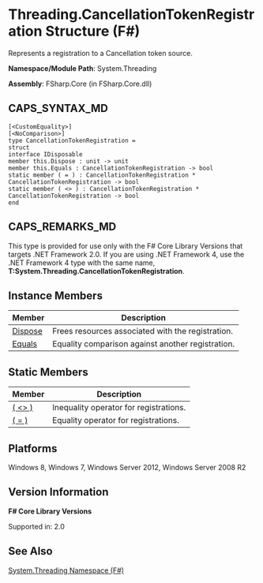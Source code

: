 # Threading.CancellationTokenRegistration Structure (F#)

Represents a registration to a Cancellation token source.

**Namespace/Module Path**: System.Threading

**Assembly**: FSharp.Core (in FSharp.Core.dll)


## CAPS_SYNTAX_MD

```
[<CustomEquality>]
[<NoComparison>]
type CancellationTokenRegistration =
struct
interface IDisposable
member this.Dispose : unit -> unit
member this.Equals : CancellationTokenRegistration -> bool
static member ( = ) : CancellationTokenRegistration * CancellationTokenRegistration -> bool
static member ( <> ) : CancellationTokenRegistration * CancellationTokenRegistration -> bool
end
```

## CAPS_REMARKS_MD
This type is provided for use only with the F# Core Library Versions that targets .NET Framework 2.0. If you are using .NET Framework 4, use the .NET Framework 4 type with the same name, **T:System.Threading.CancellationTokenRegistration**.


## Instance Members


|Member|Description|
|------|-----------|
|[Dispose](http://msdn.microsoft.com/en-us/library/4a8a2756-e94a-4806-aa79-c61bb3fd0023)|Frees resources associated with the registration.|
|[Equals](http://msdn.microsoft.com/en-us/library/6d93f758-49a8-4920-9910-400fc8c813ad)|Equality comparison against another registration.|

## Static Members


|Member|Description|
|------|-----------|
|[( &lt;&gt; )](http://msdn.microsoft.com/en-us/library/f9a1c67d-624e-4360-81d2-024d761cde25)|Inequality operator for registrations.|
|[( = )](http://msdn.microsoft.com/en-us/library/b5a5bdc1-3015-4155-90d5-619dab2e1d85)|Equality operator for registrations.|

## Platforms
Windows 8, Windows 7, Windows Server 2012, Windows Server 2008 R2


## Version Information
**F# Core Library Versions**

Supported in: 2.0




## See Also
[System.Threading Namespace &#40;F&#35;&#41;](System.Threading+Namespace+%28F%23%29.md)

